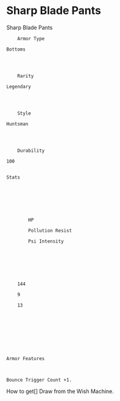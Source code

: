 # Sharp Blade Pants

Sharp Blade Pants


	
		
		
	
	



	
		Armor Type
	
	Bottoms



	
		Rarity
	
	Legendary



	
		Style
	
	Huntsman



	
		Durability
	
	100


	Stats

	
	
	
	
		
		
			HP
		
			Pollution Resist
		
			Psi Intensity
		
		
	
	
	
	
	
		144
	
		9
	
		13
	
	
	






	Armor Features


	
	Bounce Trigger Count +1.







How to get[]
Draw from the Wish Machine.
